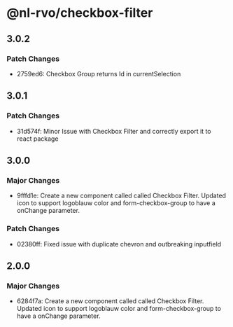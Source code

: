 # @nl-rvo/checkbox-filter

## 3.0.2

### Patch Changes

- 2759ed6: Checkbox Group returns Id in currentSelection

## 3.0.1

### Patch Changes

- 31d574f: Minor Issue with Checkbox Filter and correctly export it to react package

## 3.0.0

### Major Changes

- 9fffd1e: Create a new component called called Checkbox Filter. Updated icon to support logoblauw color and form-checkbox-group to have a onChange parameter.

### Patch Changes

- 02380ff: Fixed issue with duplicate chevron and outbreaking inputfield

## 2.0.0

### Major Changes

- 6284f7a: Create a new component called called Checkbox Filter. Updated icon to support logoblauw color and form-checkbox-group to have a onChange parameter.
